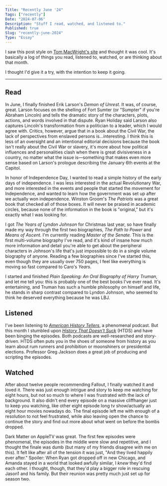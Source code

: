 ```yaml
---
Title: "Recently June '24"
Tags: ["recently"]
Date: "2024-07-06"
Description: "Stuff I read, watched, and listened to."
Published: true
Slug: "recently-june-2024"
Type: "Essay"
---
```


I saw this post style on [Tom MacWright's site](https://macwright.com/2024/06/01/recently) and thought it was cool. It's basically a log of things you read, listened to, watched, or are thinking about that month.

I thought I'd give it a try, with the intention to keep it going.

---

## Read

In June, I finally finished Erik Larson's *Demon of Unrest*. It was, of course, great. Larson focuses on the shelling of Fort Sumter (or "Sumpter" if you're Abraham Lincoln) and tells the dramatic story of the characters, plots, actions, and words involved in that dispute. Ryan Holiday said Larson also captures Lincoln's transformation from a politician to a leader, which I would agree with. Critics, however, argue that in a book about the Civil War, the lack of perspectives from enslaved persons is...interesting. I think this is less of an oversight and an intentional editorial decisions because the book isn't really about the Civil War or slavery, it's more about how political influences and personalities clash when there is great divisiveness in a country, no matter what the issue is—something that makes even more sense based on Larson's prologue describing the January 6th events at the Capitol.

In honor of Independence Day, I wanted to read a simple history of the early days of independence. I was less interested in the actual Revolutionary War, and more interested in the events and people that started the movement for Independence, and wanted to learn how the government was set up after we actually won independence. Winston Groom's *The Patriots* was a great book that checked all of those boxes. It will never be praised in academic circles, because none of the information in the book is "original," but it's exactly what I was looking for.

I got *The Years of Lyndon Johnson* for Christmas last year, so have finally made my way through the first two biographies, *The Path to Power* and *Means of Ascent.* I'm currently reading *Master of the Senate.* This is the first multi-volume biography I've read, and it's kind of insane how much more information and detail you're able to get about the peripheral characters in Johnson's life that's just impossible to do in a single volume biography of anyone. Reading a few biographies since I've started this, even though they are usually over 750 pages, I feel like everything is moving so fast compared to Caro's *Years*.

I started and finished *Plain Speaking: An Oral Biography of Harry Truman*, and let me tell you: this is probably one of the best books I've ever read. It's entertaining, and Truman has such a humble philosophy on himself and life, he stands in sharp contrast compared to Lyndon Johnson, who seemed to think he deserved everything because he was LBJ.

## Listened

I've been listening to *[American History Tellers](https://wondery.com/shows/american-history-tellers/)*, a phenomenal podcast. But this month I stumbled upon *[History That Doesn't Suck](https://www.htdspodcast.com/about)* (HTDS) and have been binging the episodes. Both podcasts are well-researched and story-driven. HTDS often puts you in the shoes of someone from history as you learn about rum runners and prohibition or moonshiners or presidential elections. Professor Greg Jackson does a great job of producing and scripting the episodes.

## Watched

After about twelve people recommending Fallout, I finally watched it and loved it. There was just enough intrigue and story to keep me watching for eight hours, but not so much to where I was frustrated with the lack of background. It also didn't end every episode on a massive cliffhanger just to keep you watching, like other eight episode long tv show/actually an eight hour movies nowadays do. The final episode left me with enough of a resolution to not feel frustrated, while also leaving open the chance to continue the story and find out more about what went on before the bombs dropped.

Dark Matter on AppleTV was great. The first few episodes were phenomenal, the episodes in the middle were slow and repetitive, and I thought the finale was dumb (but many of my friends disagree with me on this). It felt like after all of the tension it was just, "And they lived happily ever after." Spoiler: When Ryan got dropped off in new Chicago, and Amanda stayed in a world that looked awfully similar, I *knew* they'd find each other. I thought, though, that they'd play a bigger role in rescuing Jason1 and his family. But their reunion was pretty much just set up for season two.